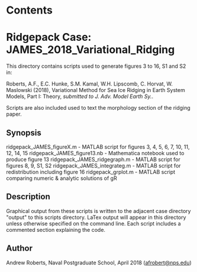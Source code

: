 # Contents

# Ridgepack Case: JAMES\_2018\_Variational\_Ridging

This directory contains scripts used to generate figures 3 to 16, S1 and S2 in:

Roberts, A.F., E.C. Hunke, S.M. Kamal, W.H. Lipscomb, C. Horvat, W. Maslowski (2018),
Variational Method for Sea Ice Ridging in Earth System Models, Part I: Theory, *submitted to J. Adv. Model Earth Sy.*.

Scripts are also included used to text the morphology section of the ridging paper.

## Synopsis

ridgepack\_JAMES\_figureX.m    - MATLAB script for figures 3, 4, 5, 6, 7, 10, 11, 12, 14, 15 
ridgepack\_JAMES\_figure13.nb  - Mathematica notebook used to produce figure 13
ridgepack\_JAMES\_ridgegraph.m - MATLAB script for figures 8, 9, S1, S2
ridgepack\_JAMES\_integrateg.m - MATLAB script for redistribution including figure 16
ridgepack\_grplot.m             - MATLAB script comparing numeric & analytic solutions of gR

## Description

Graphical output from these scripts is written to the adjacent case directory "output" 
to this scripts directory.  LaTex output will appear in this directory unless otherwise 
specified on the command line. Each script includes a commented section explaining the code. 


## Author 

Andrew Roberts, Naval Postgraduate School, April 2018 (afrobert@nps.edu)


